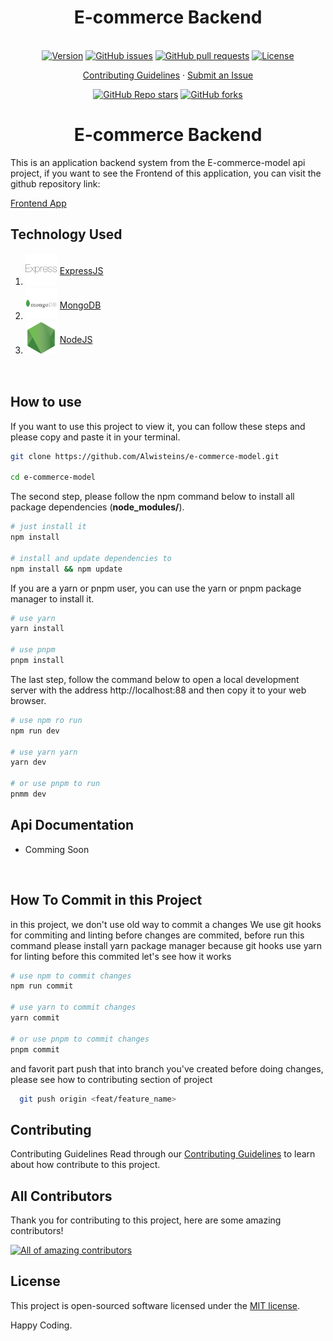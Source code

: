 <h1 align="center">E-commerce Backend</h1>

<p align="center">
<br>
    <a href="https://img.shields.io/github/package-json/v/Alwisteins/e-commerce-model"><img src="https://img.shields.io/github/package-json/v/Alwisteins/e-commerce-model" alt="Version"></a>
    <a href="https://github.com/Alwisteins/e-commerce-model/issues"><img src="https://img.shields.io/github/issues/Alwisteins/e-commerce-model" alt="GitHub issues"></a>
    <a href="https://github.com/Alwisteins/e-commerce-model/pulls"><img alt="GitHub pull requests" src="https://img.shields.io/github/issues-pr/Alwisteins/e-commerce-model"></a>
    <a href="https://github.com/Alwisteins/e-commerce-model/blob/master/LICENSE"><img src="https://img.shields.io/github/license/Alwisteins/e-commerce-model" alt="License"></a>
</p>

<p align="center">
  <a href="https://github.com/Alwisteins/e-commerce-model/blob/master/CONTRIBUTING">Contributing Guidelines</a>
  ·
  <a href="https://github.com/Alwisteins/e-commerce-model/issues/new">Submit an Issue</a>
  <br>

 <p align="center">
  <a href="https://github.com/Alwisteins/e-commerce-model/"><img alt="GitHub Repo stars" src="https://img.shields.io/github/stars/Alwisteins/e-commerce-model?style=social"></a>
  <a href="https://github.com/Alwisteins/e-commerce-model/"><img alt="GitHub forks" src="https://img.shields.io/github/forks/Alwisteins/e-commerce-model?style=social"></a>
</p>
</p>

<h1 align="center">E-commerce Backend</h1>
This is an application backend system from the E-commerce-model api project, if you want to see the Frontend of this application, you can visit the github repository link:

[Frontend App](https://github.com/infinitedim/ecommerce)

## Technology Used

1. <a href="https://expressjs.com" style="display: flex; align-items: center;">
     <img align="center" style="margin-bottom: 5px;" title="ExpressJS" alt="ExpressJS" width="50px" src="https://raw.githubusercontent.com/github/explore/80688e429a7d4ef2fca1e82350fe8e3517d3494d/topics/express/express.png" />
     <p style="margin-left: 5px;">ExpressJS</p>
   </a>

2. <a href="https://mongodb.com" style="display: flex; align-items: center;">
    <img align="center" style="margin-bottom: 5px;" title="MongoDB" alt="MongoDB" width="50px" src="https://raw.githubusercontent.com/github/explore/80688e429a7d4ef2fca1e82350fe8e3517d3494d/topics/mongodb/mongodb.png" />
    <p style="margin-left: 5px;">MongoDB</p>
   </a>

3. <a href="https://nodejs.org/" style="display: flex; align-items: center;">
   <img align="center" style="margin-bottom: 5px;" title="NodeJS" alt="NodeJS" width="50px" src="https://raw.githubusercontent.com/github/explore/80688e429a7d4ef2fca1e82350fe8e3517d3494d/topics/nodejs/nodejs.png" />
   <p style="margin-left: 5px;">NodeJS</p>
   </a>

<br>

## How to use

If you want to use this project to view it, you can follow these steps and please copy and paste it in your terminal.

```bash
git clone https://github.com/Alwisteins/e-commerce-model.git

cd e-commerce-model
```

The second step, please follow the npm command below to install all package dependencies (**node_modules/**).

```bash
# just install it
npm install

# install and update dependencies to
npm install && npm update
```

If you are a yarn or pnpm user, you can use the yarn or pnpm package manager to install it.

```bash
# use yarn
yarn install

# use pnpm
pnpm install
```

The last step, follow the command below to open a local development server with the address http://localhost:88 and then copy it to your web browser.

```bash
# use npm ro run
npm run dev

# use yarn yarn
yarn dev

# or use pnpm to run
pnmm dev
```

## Api Documentation

- Comming Soon

<br>

## How To Commit in this Project

in this project, we don't use old way to commit a changes
We use git hooks for commiting and linting before changes are commited, before run this command please install yarn package manager because git hooks use yarn for linting before this commited let's see how it works

```bash
# use npm to commit changes
npm run commit

# use yarn to commit changes
yarn commit

# or use pnpm to commit changes
pnpm commit

```

and favorit part push that into branch you've created before doing changes, please see how to contributing section of project

```bash
  git push origin <feat/feature_name>
```

## Contributing

Contributing Guidelines
Read through our <a href="https://github.com/Alwisteins/e-commerce-model/blob/master/CONTRIBUTING">Contributing Guidelines</a> to learn about how contribute to this project.

## All Contributors

Thank you for contributing to this project, here are some amazing contributors!

<a href="https://github.com/Alwisteins/e-commerce-model/graphs/contributors"><img src="https://contrib.rocks/image?repo=Alwisteins/e-commerce-model" alt="All of amazing contributors"></a>

## License

This project is open-sourced software licensed under the [MIT license](https://github.com/Alwisteins/e-commerce-model/blob/master/LICENSE).

Happy Coding.
